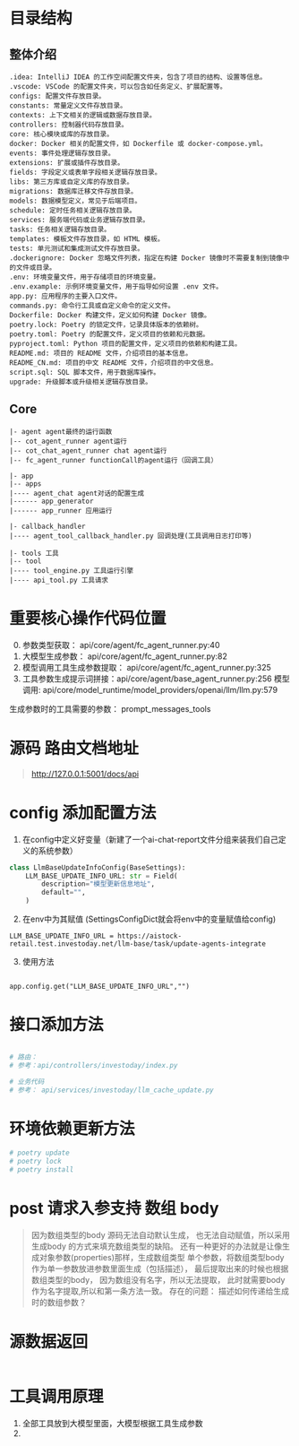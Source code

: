 

# 目录结构

## 整体介绍

```
.idea: IntelliJ IDEA 的工作空间配置文件夹，包含了项目的结构、设置等信息。
.vscode: VSCode 的配置文件夹，可以包含如任务定义、扩展配置等。
configs: 配置文件存放目录。
constants: 常量定义文件存放目录。
contexts: 上下文相关的逻辑或数据存放目录。
controllers: 控制器代码存放目录。
core: 核心模块或库的存放目录。
docker: Docker 相关的配置文件，如 Dockerfile 或 docker-compose.yml。
events: 事件处理逻辑存放目录。
extensions: 扩展或插件存放目录。
fields: 字段定义或表单字段相关逻辑存放目录。
libs: 第三方库或自定义库的存放目录。
migrations: 数据库迁移文件存放目录。
models: 数据模型定义，常见于后端项目。
schedule: 定时任务相关逻辑存放目录。
services: 服务端代码或业务逻辑存放目录。
tasks: 任务相关逻辑存放目录。
templates: 模板文件存放目录，如 HTML 模板。
tests: 单元测试和集成测试文件存放目录。
.dockerignore: Docker 忽略文件列表，指定在构建 Docker 镜像时不需要复制到镜像中的文件或目录。
.env: 环境变量文件，用于存储项目的环境变量。
.env.example: 示例环境变量文件，用于指导如何设置 .env 文件。
app.py: 应用程序的主要入口文件。
commands.py: 命令行工具或自定义命令的定义文件。
Dockerfile: Docker 构建文件，定义如何构建 Docker 镜像。
poetry.lock: Poetry 的锁定文件，记录具体版本的依赖树。
poetry.toml: Poetry 的配置文件，定义项目的依赖和元数据。
pyproject.toml: Python 项目的配置文件，定义项目的依赖和构建工具。
README.md: 项目的 README 文件，介绍项目的基本信息。
README_CN.md: 项目的中文 README 文件，介绍项目的中文信息。
script.sql: SQL 脚本文件，用于数据库操作。
upgrade: 升级脚本或升级相关逻辑存放目录。
```

## Core

```
|- agent agent最终的运行函数
|-- cot_agent_runner agent运行
|-- cot_chat_agent_runner chat agent运行
|-- fc_agent_runner functionCall的agent运行（回调工具）

|- app
|-- apps
|---- agent_chat agent对话的配置生成
|------ app_generator
|------ app_runner 应用运行

|- callback_handler
|---- agent_tool_callback_handler.py 回调处理(工具调用日志打印等)

|- tools 工具
|-- tool
|---- tool_engine.py 工具运行引擎
|---- api_tool.py 工具请求

```


# 重要核心操作代码位置
0. 参数类型获取： api/core/agent/fc_agent_runner.py:40
1. 大模型生成参数：  api/core/agent/fc_agent_runner.py:82
2. 模型调用工具生成参数提取： api/core/agent/fc_agent_runner.py:325
3. 工具参数生成提示词拼接：api/core/agent/base_agent_runner.py:256
模型调用:   api/core/model_runtime/model_providers/openai/llm/llm.py:579



生成参数时的工具需要的参数： prompt_messages_tools


# 源码 路由文档地址

 > http://127.0.0.1:5001/docs/api


# config 添加配置方法
1. 在config中定义好变量（新建了一个ai-chat-report文件分组来装我们自己定义的系统参数）
```python
class LlmBaseUpdateInfoConfig(BaseSettings):
    LLM_BASE_UPDATE_INFO_URL: str = Field(
        description="模型更新信息地址",
        default="",
    )

```
2. 在env中为其赋值 (SettingsConfigDict就会将env中的变量赋值给config)
```angular2html
LLM_BASE_UPDATE_INFO_URL = https://aistock-retail.test.investoday.net/llm-base/task/update-agents-integrate
```

3. 使用方法
```angular2html

app.config.get("LLM_BASE_UPDATE_INFO_URL","")

```


# 接口添加方法
```python

# 路由：
# 参考：api/controllers/investoday/index.py

# 业务代码
# 参考： api/services/investoday/llm_cache_update.py

```


# 环境依赖更新方法
```python
# poetry update
# poetry lock
# poetry install
```

# post 请求入参支持 数组 body
> 因为数组类型的body 源码无法自动默认生成， 也无法自动赋值，所以采用生成body 的方式来填充数组类型的缺陷。
> 还有一种更好的办法就是让像生成对象参数(properties)那样，生成数组类型 单个参数，将数组类型body 作为单一参数放进参数里面生成（包括描述），
> 最后提取出来的时候也根据数组类型的body， 因为数组没有名字，所以无法提取， 此时就需要body 作为名字提取,所以和第一条方法一致。
> 存在的问题： 描述如何传递给生成时的数组参数？



# 源数据返回
```python

```


# 工具调用原理
1. 全部工具放到大模型里面，大模型根据工具生成参数
2. 